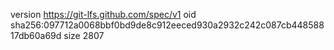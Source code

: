 version https://git-lfs.github.com/spec/v1
oid sha256:097712a0068bbf0bd9de8c912eeced930a2932c242c087cb44858817db60a69d
size 2807

